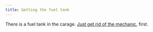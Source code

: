 ```yaml
---
title: Getting the fuel tank
---
```


There is a fuel tank in the carage. [Just get rid of the mechanic](060-mechanic.md), first.
